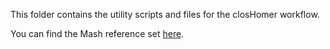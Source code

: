 This folder contains the utility scripts and files for the closHomer workflow.

You can find the Mash reference set [here](https://gembox.cbcb.umd.edu/mash/refseq.genomes.k21s1000.msh).
